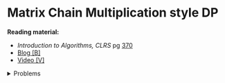 # Matrix Chain Multiplication style DP

**Reading material:**
* *Introduction to Algorithms, CLRS* pg [370](https://web.iiit.ac.in/~pratik.kamble/storage/Algorithms/Cormen_Algorithms_3rd.pdf#page=391)
* [Blog [B]](https://www.techiedelight.com/matrix-chain-multiplication/)
* [Video [V]](https://www.youtube.com/watch?v=prx1psByp7U)

<details>
<summary>Problems</summary>
<ul>
    <li><a href="https://vjudge.net/contest/318315?fbclid=IwAR2D43aUVDEwFePvbqkVTDburJ2Vz1unH-PrstD8VZQd3ygsKhxaPW4b1co#problem/B">Matrix Chain Multiplication</a></li>
    <li><a href="https://atcoder.jp/contests/dp/tasks/dp_n">AtCoder DP N</a></li>
    <li><a href="https://leetcode.com/problems/minimum-score-triangulation-of-polygon/">Triangulation</a></li>
    <li><a href="https://www.spoj.com/problems/MIXTURES/">Mixtures</a></li>
    <li><a href="https://leetcode.com/problems/burst-balloons/">Burst Balloons</a></li>
</ul>
</details>
